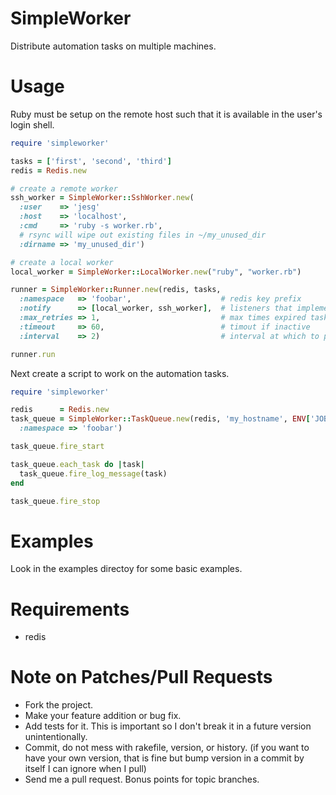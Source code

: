 SimpleWorker
============

Distribute automation tasks on multiple machines.

Usage
=====

Ruby must be setup on the remote host such that it is available in the user's login shell.

```ruby
require 'simpleworker'

tasks = ['first', 'second', 'third']
redis = Redis.new

# create a remote worker
ssh_worker = SimpleWorker::SshWorker.new(
  :user    => 'jesg'
  :host    => 'localhost',
  :cmd     => 'ruby -s worker.rb',
  # rsync will wipe out existing files in ~/my_unused_dir
  :dirname => 'my_unused_dir')

# create a local worker
local_worker = SimpleWorker::LocalWorker.new("ruby", "worker.rb")

runner = SimpleWorker::Runner.new(redis, tasks,
  :namespace   => 'foobar',                    # redis key prefix
  :notify      => [local_worker, ssh_worker],  # listeners that implement AbstractListener
  :max_retries => 1,                           # max times expired tasks will be retried
  :timeout     => 60,                          # timout if inactive
  :interval    => 2)                           # interval at which to pull events from redis in seconds

runner.run

```

Next create a script to work on the automation tasks.

```ruby
require 'simpleworker'

redis      = Redis.new
task_queue = SimpleWorker::TaskQueue.new(redis, 'my_hostname', ENV['JOBID'],
  :namespace => 'foobar')

task_queue.fire_start

task_queue.each_task do |task|
  task_queue.fire_log_message(task)
end

task_queue.fire_stop
```

Examples
========

Look in the examples directoy for some basic examples.

Requirements
===========
 * redis

Note on Patches/Pull Requests
=============================

* Fork the project.
* Make your feature addition or bug fix.
* Add tests for it. This is important so I don't break it in a
  future version unintentionally.
* Commit, do not mess with rakefile, version, or history.
  (if you want to have your own version, that is fine but bump version in a commit by itself I can ignore when I pull)
* Send me a pull request. Bonus points for topic branches.
